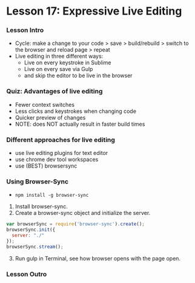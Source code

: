 # Lesson 17: Expressive Live Editing

### Lesson Intro
* Cycle: make a change to your code > save > build/rebuild > switch to the browser and reload page > repeat
* Live editing in three different ways:
  * Live on every keystroke in Sublime
  * Live on every save via Gulp
  * and skip the editor to be live in the browser

### Quiz: Advantages of live editing
* Fewer context switches
* Less clicks and keystrokes when changing code
* Quicker preview of changes
* NOTE: does NOT actually result in faster build times

### Different approaches for live editing
* use live editing plugins for text editor
* use chrome dev tool workspaces
* use (BEST) browsersync

### Using Browser-Sync
* `npm install -g browser-sync`
1. Install browser-sync.
2. Create a browser-sync object and initialize the server.
  ```js
  var browserSync = require('browser-sync').create();
  browserSync.init({
    server: "./"
  });
  browserSync.stream();
  ```

3. Run gulp in Terminal, see how browser opens with the page open.

### Lesson Outro
